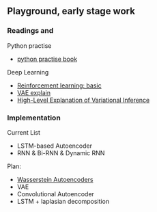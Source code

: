 ## Playground, early stage work 

### Readings and 

Python practise

  * [python practise book](https://anandology.com/python-practice-book/index.html)

Deep Learning 
    
  * [Reinforcement learning: basic](http://kvfrans.com/reinforcement-learning-basics/)
  * [VAE explain](http://kvfrans.com/variational-autoencoders-explained/)
  * [High-Level Explanation of Variational Inference](https://www.cs.jhu.edu/~jason/tutorials/variational.html)
  
  
### Implementation

Current List

  * LSTM-based Autoencoder
  * RNN & Bi-RNN & Dynamic RNN 

Plan:

  * [Wasserstein Autoencoders](https://github.com/zc8340311/Bookrack-of-East-Kingdoms/blob/master/4Deep%20Learning%20General/1Autoencoders/Wasserstein%20Autoencoders.pdf)
  * VAE
  * Convolutional Autoencoder
  * LSTM + laplasian decomposition
  